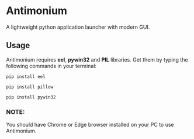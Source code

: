 # Antimonium
A lightweight python application launcher with modern GUI.

## Usage
Antimonium requires __eel__, __pywin32__ and __PIL__ libraries. Get them by typing the following commands in your terminal:

`pip install eel`

`pip install pillow`

`pip install pywin32`

### NOTE:
You should have Chrome or Edge browser installed on your PC to use Antimonium.
